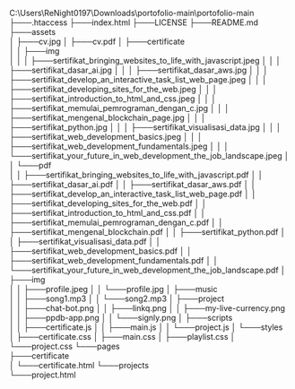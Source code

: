 C:\Users\ReNight0197\Downloads\portofolio-main\portofolio-main\
├───.htaccess
├───index.html
├───LICENSE
├───README.md
├───assets\
│   ├───cv.jpg
│   ├───cv.pdf
│   ├───certificate\
│   │   ├───img\
│   │   │   ├───sertifikat_bringing_websites_to_life_with_javascript.jpeg
│   │   │   ├───sertifikat_dasar_ai.jpg
│   │   │   ├───sertifikat_dasar_aws.jpg
│   │   │   ├───sertifikat_develop_an_interactive_task_list_web_page.jpeg
│   │   │   ├───sertifikat_developing_sites_for_the_web.jpeg
│   │   │   ├───sertifikat_introduction_to_html_and_css.jpeg
│   │   │   ├───sertifikat_memulai_pemrograman_dengan_c.jpg
│   │   │   ├───sertifikat_mengenal_blockchain_page.jpg
│   │   │   ├───sertifikat_python.jpg
│   │   │   ├───sertifikat_visualisasi_data.jpg
│   │   │   ├───sertifikat_web_development_basics.jpeg
│   │   │   ├───sertifikat_web_development_fundamentals.jpeg
│   │   │   └───sertifikat_your_future_in_web_development_the_job_landscape.jpeg
│   │   └───pdf\
│   │       ├───sertifikat_bringing_websites_to_life_with_javascript.pdf
│   │       ├───sertifikat_dasar_ai.pdf
│   │       ├───sertifikat_dasar_aws.pdf
│   │       ├───sertifikat_develop_an_interactive_task_list_web_page.pdf
│   │       ├───sertifikat_developing_sites_for_the_web.pdf
│   │       ├───sertifikat_introduction_to_html_and_css.pdf
│   │       ├───sertifikat_memulai_pemrograman_dengan_c.pdf
│   │       ├───sertifikat_mengenal_blockchain.pdf
│   │       ├───sertifikat_python.pdf
│   │       ├───sertifikat_visualisasi_data.pdf
│   │       ├───sertifikat_web_development_basics.pdf
│   │       ├───sertifikat_web_development_fundamentals.pdf
│   │       └───sertifikat_your_future_in_web_development_the_job_landscape.pdf
│   ├───img\
│   │   ├───profile.jpeg
│   │   └───profile.jpg
│   ├───music\
│   │   ├───song1.mp3
│   │   └───song2.mp3
│   ├───project\
│   │   ├───chat-bot.png
│   │   ├───linkq.png
│   │   ├───my-live-currency.png
│   │   ├───ppdb-app.png
│   │   └───signly.png
│   ├───scripts\
│   │   ├───certificate.js
│   │   ├───main.js
│   │   └───project.js
│   └───styles\
│       ├───certificate.css
│       ├───main.css
│       ├───playlist.css
│       └───project.css
└───pages\
    ├───certificate\
    │   └───certificate.html
    └───projects\
        └───project.html

